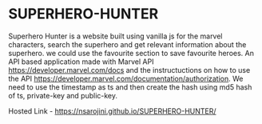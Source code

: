 # SUPERHERO-HUNTER

Superhero Hunter is a website built using vanilla js for the marvel characters,  search the superhero and get relevant information about the superhero. we could use the favourite section to save  favourite heroes. 
An API based application made with Marvel API https://developer.marvel.com/docs and the instructuctions on how to use the API https://developer.marvel.com/documentation/authorization. We need to use the timestamp as ts and then create the hash using md5 hash of ts, private-key and public-key. 

Hosted Link - https://nsarojini.github.io/SUPERHERO-HUNTER/

